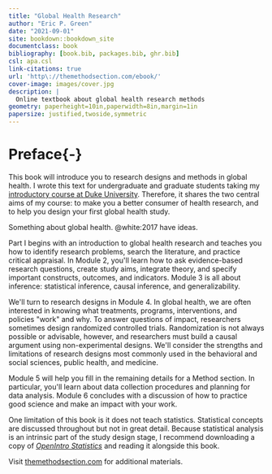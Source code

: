 ```yaml
--- 
title: "Global Health Research"
author: "Eric P. Green"
date: "2021-09-01"
site: bookdown::bookdown_site
documentclass: book
bibliography: [book.bib, packages.bib, ghr.bib]
csl: apa.csl
link-citations: true
url: 'http\://themethodsection.com/ebook/'
cover-image: images/cover.jpg
description: |
  Online textbook about global health research methods
geometry: paperheight=10in,paperwidth=8in,margin=1in
papersize: justified,twoside,symmetric
---
```




<!-- Include welcome for html only -->






# Preface{-}

This book will introduce you to research designs and methods in global health. I wrote this text for undergraduate and graduate students taking my [introductory course at Duke University](http://www.globalhealthresearch.co/). Therefore, it shares the two central aims of my course: to make you a better consumer of health research, and to help you design your first global health study.

Something about global health. @white:2017 have ideas.

Part I begins with an introduction to global health research and teaches you how to identify research problems, search the literature, and practice critical appraisal. In Module 2, you'll learn how to ask evidence-based research questions, create study aims, integrate theory, and specify important constructs, outcomes, and indicators. Module 3 is all about inference: statistical inference, causal inference, and generalizability. 

We'll turn to research designs in Module 4. In global health, we are often interested in knowing what treatments, programs, interventions, and policies "work" and why. To answer questions of impact, researchers sometimes design randomized controlled trials. Randomization is not always possible or advisable, however, and researchers must build a causal argument using non-experimental designs. We'll consider the strengths and limitations of research designs most commonly used in the behavioral and social sciences, public health, and medicine.

Module 5 will help you fill in the remaining details for a Method section. In particular, you'll learn about data collection procedures and planning for data analysis. Module 6 concludes with a discussion of how to practice good science and make an impact with your work. 

One limitation of this book is it does not teach statistics. Statistical concepts are discussed throughout but not in great detail. Because statistical analysis is an intrinsic part of the study design stage, I recommend downloading a copy of [*OpenIntro Statistics*](https://www.openintro.org/stat/) and reading it alongside this book.

Visit [themethodsection.com](http://themethodsection.com/) for additional materials.
